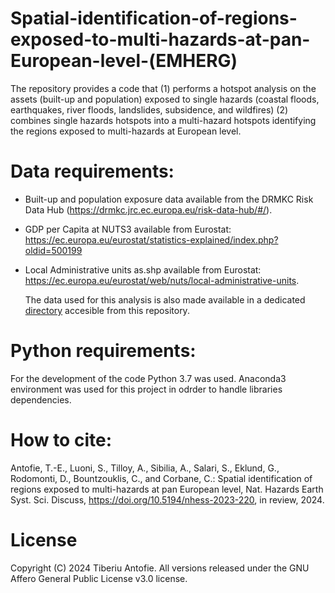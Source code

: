 # Spatial-identification-of-regions-exposed-to-multi-hazards-at-pan-European-level-(EMHERG)
The repository provides a code that (1) performs a hotspot analysis on the assets (built-up and population) exposed to single hazards (coastal floods, earthquakes, river floods, landslides, subsidence, and wildfires) (2) combines single hazards hotspots into a multi-hazard hotspots identifying the regions exposed to multi-hazards at European level.
# Data requirements:
- Built-up and population exposure data available from the DRMKC Risk Data Hub (https://drmkc.jrc.ec.europa.eu/risk-data-hub/#/).
- GDP per Capita at NUTS3 available from Eurostat: https://ec.europa.eu/eurostat/statistics-explained/index.php?oldid=500199
- Local Administrative units as.shp available from Eurostat: https://ec.europa.eu/eurostat/web/nuts/local-administrative-units.

  The data used for this analysis is also made available in a dedicated [directory](https://github.com/Tiberiu-79/Spatial-identification-of-regions-exposed-to-multi-hazards-at-pan-European-level-EMHERG-/tree/main/Data_MH) accesible from this repository. 
# Python requirements:
For the development of the code Python 3.7 was used. Anaconda3 environment was used for this project in odrder to handle libraries dependencies.

# How to cite:
Antofie, T.-E., Luoni, S., Tilloy, A., Sibilia, A., Salari, S., Eklund, G., Rodomonti, D., Bountzouklis, C., and Corbane, C.: Spatial identification of regions exposed to multi-hazards at pan European level, Nat. Hazards Earth Syst. Sci. Discuss, https://doi.org/10.5194/nhess-2023-220, in review, 2024.
# License
Copyright (C) 2024 Tiberiu Antofie. All versions released under the GNU Affero General Public License v3.0 license.
